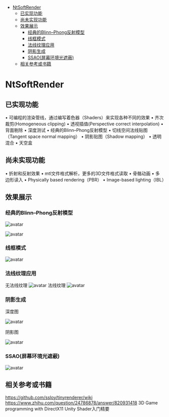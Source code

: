 
<!-- @import "[TOC]" {cmd="toc" depthFrom=1 depthTo=6 orderedList=false} -->

<!-- code_chunk_output -->

- [NtSoftRender](#ntsoftrender)
  - [已实现功能](#已实现功能)
  - [尚未实现功能](#尚未实现功能)
  - [效果展示](#效果展示)
    - [经典的Blinn–Phong反射模型](#经典的blinnphong反射模型)
    - [线框模式](#线框模式)
    - [法线纹理应用](#法线纹理应用)
    - [阴影生成](#阴影生成)
    - [SSAO(屏幕环境光遮蔽)](#ssao屏幕环境光遮蔽)
  - [相关参考或书籍](#相关参考或书籍)

<!-- /code_chunk_output -->

# NtSoftRender

## 已实现功能

• 可编程的渲染管线，通过编写着色器（Shaders）来实现各种不同的效果
• 齐次裁剪(Homogeneous clipping)
• 透视插值(Perspective correct interpolation)
• 背面剔除
• 深度测试
• 经典的Blinn–Phong反射模型
• 切线空间法线贴图（Tangent space normal mapping）
• 阴影贴图（Shadow mapping）
• 透明混合
• 天空盒

## 尚未实现功能

• 折射和反射效果
• mtl文件格式解析，更多的3D文件格式读取
• 骨骼动画
• 多边形读入
• Physically based rendering（PBR）
• Image-based lighting（IBL）

## 效果展示

### 经典的Blinn–Phong反射模型

![avatar](\show\BP_diablo1.png "diablo")

![avatar](\show\BP_diablo2.PNG "diablo")

### 线框模式

![avatar](\show\wireframe_diablo.png "diablo")

### 法线纹理应用

无法线纹理
![avatar](\show\NT_BP_diablo.PNG "diablo")
法线纹理
![avatar](\show\TBP_diablo.PNG "diablo")

### 阴影生成

深度图

![avatar](\show\depth_diablo.PNG "diablo")

阴影图

![avatar](\show\shadow_diablo.PNG "diablo")

### SSAO(屏幕环境光遮蔽)

![avatar](\show\SSAO_diablo.PNG "diablo")

## 相关参考或书籍

<https://github.com/ssloy/tinyrenderer/wiki>
<https://www.zhihu.com/question/24786878/answer/820931418>
3D Game programming with DirectX11
Unity Shader入门精要